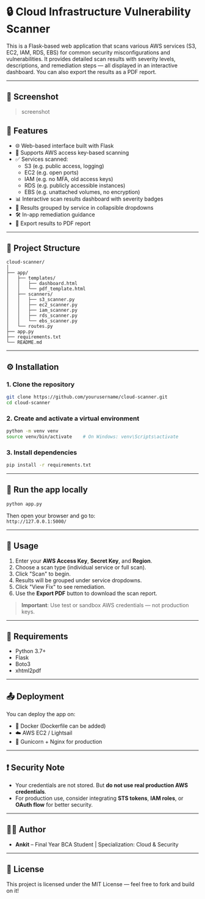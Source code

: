 # 🔒 Cloud Infrastructure Vulnerability Scanner

This is a Flask-based web application that scans various AWS services (S3, EC2, IAM, RDS, EBS) for common security misconfigurations and vulnerabilities. It provides detailed scan results with severity levels, descriptions, and remediation steps — all displayed in an interactive dashboard. You can also export the results as a PDF report.

---

## 📸 Screenshot

> screenshot

## 🚀 Features

- 🌐 Web-based interface built with Flask
- 🔑 Supports AWS access key-based scanning
- ✅ Services scanned:
  - S3 (e.g. public access, logging)
  - EC2 (e.g. open ports)
  - IAM (e.g. no MFA, old access keys)
  - RDS (e.g. publicly accessible instances)
  - EBS (e.g. unattached volumes, no encryption)
- 📊 Interactive scan results dashboard with severity badges
- 📂 Results grouped by service in collapsible dropdowns
- 🛠️ In-app remediation guidance
- 📄 Export results to PDF report

---

## 📁 Project Structure

```
cloud-scanner/
│
├── app/
│   ├── templates/
│   │   ├── dashboard.html
│   │   └── pdf_template.html
│   ├── scanners/
│   │   ├── s3_scanner.py
│   │   ├── ec2_scanner.py
│   │   ├── iam_scanner.py
│   │   ├── rds_scanner.py
│   │   └── ebs_scanner.py
│   └── routes.py
├── app.py
├── requirements.txt
└── README.md
```

---

## ⚙️ Installation

### 1. Clone the repository

```bash
git clone https://github.com/yourusername/cloud-scanner.git
cd cloud-scanner
```

### 2. Create and activate a virtual environment

```bash
python -m venv venv
source venv/bin/activate    # On Windows: venv\Scripts\activate
```

### 3. Install dependencies

```bash
pip install -r requirements.txt
```

---

## 🧪 Run the app locally

```bash
python app.py
```

Then open your browser and go to:  
`http://127.0.0.1:5000/`

---

## 📌 Usage

1. Enter your **AWS Access Key**, **Secret Key**, and **Region**.
2. Choose a scan type (individual service or full scan).
3. Click "Scan" to begin.
4. Results will be grouped under service dropdowns.
5. Click "View Fix" to see remediation.
6. Use the **Export PDF** button to download the scan report.

> **Important**: Use test or sandbox AWS credentials — not production keys.

---

## 📄 Requirements

- Python 3.7+
- Flask
- Boto3
- xhtml2pdf

---

## 📤 Deployment

You can deploy the app on:

- 🐳 Docker (Dockerfile can be added)
- ☁️ AWS EC2 / Lightsail
- 🔁 Gunicorn + Nginx for production

---

## ❗ Security Note

- Your credentials are not stored. But **do not use real production AWS credentials**.
- For production use, consider integrating **STS tokens**, **IAM roles**, or **OAuth flow** for better security.

---

## 🧑‍💻 Author

- **Ankit** – Final Year BCA Student | Specialization: Cloud & Security

---

## 📃 License

This project is licensed under the MIT License — feel free to fork and build on it!